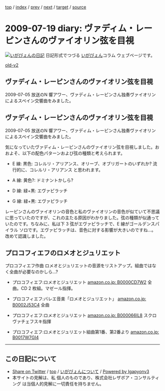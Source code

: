 [top](../index.html) 
 / [index](index.html) 
 / [prev](ig090714.html) 
 / [next](ig090803.html) 
 / [target](http://www.igapyon.jp/igapyon/diary/2009/ig090719.html) 
 / [source](https://github.com/igapyon/diary/blob/master/2009/ig090719.src.md) 

2009-07-19 diary: ヴァディム・レーピンさんのヴァイオリン弦を目視
=====================================================================================================
[![いがぴょんの日記](http://www.igapyon.jp/igapyon/diary/images/iga200306s.jpg "いがぴょん")](http://www.igapyon.jp/igapyon/diary/memo/memoigapyon.html) 日記形式でつづる [いがぴょん](http://www.igapyon.jp/igapyon/diary/memo/memoigapyon.html)コラム ウェブページです。

[old-v2](ig090719-orig.html)

## ヴァディム・レーピンさんのヴァイオリン弦を目視

2009-07-05 放送のN 響アワー、ヴァディム・レーピンさん独奏ヴァイオリンによるスペイン交響曲をみました。


## ヴァディム・レーピンさんのヴァイオリン弦を目視

2009-07-05 放送のN 響アワー、ヴァディム・レーピンさん独奏ヴァイオリンによるスペイン交響曲をみました。

気になっていたヴァディム・レーピンさんのヴァイオリン弦を目視しました。おおよそ、以下の配色パターンおよび弦の種類と考えられます。

* E 線: 黒色: コレルリ・アリアンス、オリーブ、オブリガートのいずれか?
  流行的に、コレルリ・アリアンス と思われます。
  
* A 線: 黄色?: ドミナントかしら?
  
* D 線: 緑+黒: エヴァピラッチ
  
* G 線: 緑+黒: エヴァピラッチ

レーピンさんのヴァイオリンの音色と私のヴァイオリンの音色が似ていて不思議に思っていたのですが、これの主たる原因がわかりました。弦の種類が似通っていたのです。ちなみに、私は下 3 弦がエヴァピラッチで、E 線がゴールデンスパイラル ソロです。エヴァピラッチは、音色に対する影響が大きいのですね…。改めて認識しました。

## プロコフィエフのロメオとジュリエット

プロコフィエフ作曲 ロメオとジュリエットの音源をリストアップ。組曲ではなく全曲が必要なのかしら…?

* プロコフィエフ:ロメオとジュリエット
  [amazon.co.jp: B0000CD7W2](http://www.amazon.co.jp/exec/obidos/ASIN/B0000CD7W2/igapyondiary-22)
  全曲。CD 2 枚組。マゼール指揮。
  
* プロコフィエフ:バレエ音楽「ロメオとジュリエット」
  [amazon.co.jp: B0002J53C4](http://www.amazon.co.jp/exec/obidos/ASIN/B0002J53C4/igapyondiary-22)
  全曲
  
* プロコフィエフ:ロメオとジュリエット
  [amazon.co.jp: B000066IL8](http://www.amazon.co.jp/exec/obidos/ASIN/B000066IL8/igapyondiary-22)
  スクロヴァチェフスキ指揮
  
* プロコフィエフ:ロメオとジュリエット組曲第1番、第2番より
  [amazon.co.jp: B0017W7GI4](http://www.amazon.co.jp/exec/obidos/ASIN/B0017W7GI4/igapyondiary-22)


----------------------------------------------------------------------------------------------------

## この日記について

* [Share on Twitter](https://twitter.com/intent/tweet?hashtags=igapyon%2Cdiary%2C%E3%81%84%E3%81%8C%E3%81%B4%E3%82%87%E3%82%93&text=%E3%83%B4%E3%82%A1%E3%83%87%E3%82%A3%E3%83%A0%E3%83%BB%E3%83%AC%E3%83%BC%E3%83%94%E3%83%B3%E3%81%95%E3%82%93%E3%81%AE%E3%83%B4%E3%82%A1%E3%82%A4%E3%82%AA%E3%83%AA%E3%83%B3%E5%BC%A6%E3%82%92%E7%9B%AE%E8%A6%96&url=http%3A%2F%2Fwww.igapyon.jp%2Figapyon%2Fdiary%2F2009%2Fig090719.html) / [top](../index.html) / [いがぴょんについて](http://www.igapyon.jp/igapyon/diary/memo/memoigapyon.html) / [Powered by Igapyonv3](https://github.com/igapyon/igapyonv3)
* 本サイトの見解は、私 個人のものであり、株式会社レザボア・コンサルティング は当個人的見解に一切責任を持ちません。 
